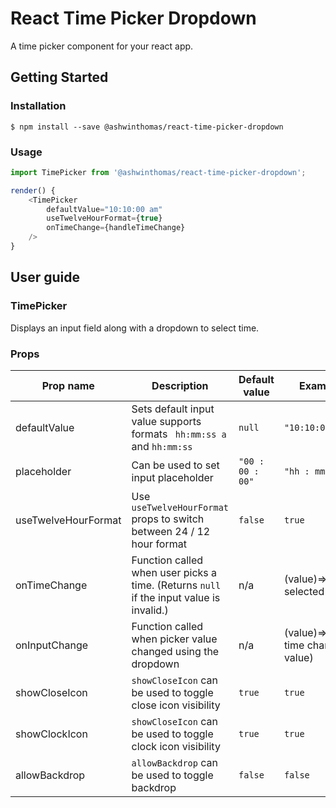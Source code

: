 # React Time Picker Dropdown
A time picker component for your react app. 

<!-- ## Demo
You can also checkout the [demo](https://timepicker.ashwinthomas.in/). -->

## Getting Started

### Installation

```shell
$ npm install --save @ashwinthomas/react-time-picker-dropdown
```

### Usage

```javascript
import TimePicker from '@ashwinthomas/react-time-picker-dropdown';

render() {
	<TimePicker
        defaultValue="10:10:00 am"
        useTwelveHourFormat={true}
        onTimeChange={handleTimeChange}        
    />
}
```

## User guide

### TimePicker

Displays an input field along with a dropdown to select time.

### Props

| Prop name            | Description                                                                                                                                                                                                  | Default value           | Example values                                                                                      |
| -------------------- | ------------------------------------------------------------------------------------------------------------------------------------------------------------------------------------------------------------ | ----------------------- | --------------------------------------------------------------------------------------------------- |
| defaultValue         | Sets default input value supports formats ` hh:mm:ss a` and `hh:mm:ss`                                                                                                                                       | `null`                  | `"10:10:00 am"`                                                                                     |
| placeholder          | Can be used to set input placeholder                                                                                                                                                                         | `"00 : 00 : 00"`        | `"hh : mm : ss"`                                                                                    |
| useTwelveHourFormat  | Use `useTwelveHourFormat` props to switch between 24 / 12 hour format                                                                                                                                        | `false`                 | `true`                                                                                              |
| onTimeChange         | Function called when user picks a time. (Returns `null` if the input value is invalid.)                                                                                                                      | n/a                     | (value)=>alert("Time selected is: ", value)                                                         |
| onInputChange        | Function called when picker value changed using the dropdown                                                                                                                                                 | n/a                     | (value)=>alert("Display time changed: ", value)                                                     |
| showCloseIcon        | `showCloseIcon` can be used to toggle close icon visibility                                                                                                                                                  | `true`                  | `true`                                                                                              |
| showClockIcon        | `showCloseIcon` can be used to toggle clock icon visibility                                                                                                                                                  | `true`                  | `true`                                                                                              |
| allowBackdrop        | `allowBackdrop` can be used to toggle backdrop                                                                                                                                                               | `false`                 | `false`                                                                                             |